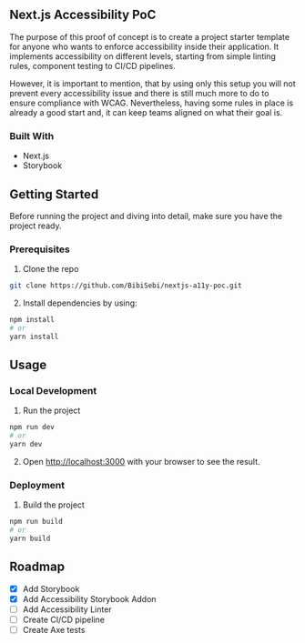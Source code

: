 ## Next.js Accessibility PoC

The purpose of this proof of concept is to create a project starter template for anyone who wants to enforce accessibility inside their application. It implements accessibility on different levels, starting from simple linting rules, component testing to CI/CD pipelines.

However, it is important to mention, that by using only this setup you will not prevent every accessibility issue and there is still much more to do to ensure compliance with WCAG. Nevertheless, having some rules in place is already a good start and, it can keep teams aligned on what their goal is.

### Built With

- Next.js
- Storybook

## Getting Started

Before running the project and diving into detail, make sure you have the project ready.

### Prerequisites

1. Clone the repo

```bash
git clone https://github.com/BibiSebi/nextjs-a11y-poc.git
```

2. Install dependencies by using:

```bash
npm install
# or
yarn install
```

## Usage

### Local Development

1. Run the project

```bash
npm run dev
# or
yarn dev
```

2. Open [http://localhost:3000](http://localhost:3000) with your browser to see the result.

### Deployment

1. Build the project

```bash
npm run build
# or
yarn build
```

## Roadmap

- [x] Add Storybook
- [x] Add Accessibility Storybook Addon
- [ ] Add Accessibility Linter
- [ ] Create CI/CD pipeline
- [ ] Create Axe tests
